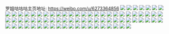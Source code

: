 罗姐咕咕咕主页地址: https://weibo.com/u/6273364856 
![](https://wx4.sinaimg.cn/mw2000/006QyoM8ly1h8ummcmhw0j325137kkjm.jpg) 
![](https://wx4.sinaimg.cn/mw2000/006QyoM8ly1h8ummgd8atj325137kkjm.jpg) 
![](https://wx4.sinaimg.cn/mw2000/006QyoM8ly1h8umml381pj325137ke83.jpg) 
![](https://wx4.sinaimg.cn/mw2000/006QyoM8ly1h8ummue3svj325137knpf.jpg) 
![](https://wx4.sinaimg.cn/mw2000/006QyoM8ly1h8umn2l1k0j321a36b7wj.jpg) 
![](https://wx4.sinaimg.cn/mw2000/006QyoM8ly1h8umn8cqugj322x37zqv6.jpg) 
![](https://wx4.sinaimg.cn/mw2000/006QyoM8ly1h8umm90xzuj32bw36b1kz.jpg) 
![](https://wx4.sinaimg.cn/mw2000/006QyoM8ly1h8umnh947sj324836ce83.jpg) 
![](https://wx4.sinaimg.cn/mw2000/006QyoM8ly1h8umnceqklj324836cu0y.jpg) 
![](https://wx4.sinaimg.cn/mw2000/006QyoM8ly1h8umnjedopj33344mo4qq.jpg) 
![](https://wx4.sinaimg.cn/mw2000/006QyoM8ly1h8umnmlx6bj32c03401ky.jpg) 
![](https://wx4.sinaimg.cn/mw2000/006QyoM8ly1h8umnqcb0uj32c0340qv6.jpg) 
![](https://wx4.sinaimg.cn/mw2000/006QyoM8ly1h8umnuevqej32c0340hdv.jpg) 
![](https://wx4.sinaimg.cn/mw2000/006QyoM8ly1h8um8yr9f0j31hc0u047h.jpg) 
![](https://wx4.sinaimg.cn/mw2000/006QyoM8ly1h8umaiallhj30l60l9dhr.jpg) 
![](https://wx4.sinaimg.cn/mw2000/006QyoM8ly1h8k4mu14e7j31sc2ds1ky.jpg) 
![](https://wx4.sinaimg.cn/mw2000/006QyoM8ly1h8k4m7geehj31sc2ds7wi.jpg) 
![](https://wx4.sinaimg.cn/mw2000/006QyoM8ly1h8k4mkdik7j325137kb2a.jpg) 
![](https://wx4.sinaimg.cn/mw2000/006QyoM8ly1h8k4moc1vuj325137khdu.jpg) 
![](https://wx4.sinaimg.cn/mw2000/006QyoM8ly1h8k4mfynq4j325037k1kz.jpg) 
![](https://wx4.sinaimg.cn/mw2000/006QyoM8ly1h8bu5xj198j32502n6x6q.jpg) 
![](https://wx4.sinaimg.cn/mw2000/006QyoM8ly1h8bu5y8bigj30w616wajf.jpg) 
![](https://wx4.sinaimg.cn/mw2000/006QyoM8ly1h8bu5yndi1j31401hc16j.jpg) 
![](https://wx4.sinaimg.cn/mw2000/006QyoM8ly1h8bu5z24stj31401hcwtl.jpg) 
![](https://wx4.sinaimg.cn/mw2000/006QyoM8ly1h8bu5zqmr6j31sc2dshdt.jpg) 
![](https://wx4.sinaimg.cn/mw2000/006QyoM8ly1h6y8i9vprdj30u0140wkr.jpg) 
![](https://wx4.sinaimg.cn/mw2000/006QyoM8ly1h6y8iap42ij30u0140dhy.jpg) 
![](https://wx4.sinaimg.cn/mw2000/006QyoM8ly1h6y8ib0zxnj30u01400zz.jpg) 
![](https://wx4.sinaimg.cn/mw2000/006QyoM8ly1h6y8iaasifj30u0140gql.jpg) 
![](https://wx4.sinaimg.cn/mw2000/006QyoM8ly1h6y8ibc3z5j30u0190tgn.jpg) 
![](https://wx4.sinaimg.cn/mw2000/006QyoM8ly1h6hwomlpjuj31sc2ds7gd.jpg) 
![](https://wx4.sinaimg.cn/mw2000/006QyoM8ly1h6hwohh5anj31sc2dsalz.jpg) 
![](https://wx4.sinaimg.cn/mw2000/006QyoM8ly1h4oasta6alj30dw0dw0tj.jpg) 
![](https://wx4.sinaimg.cn/mw2000/006QyoM8ly1h3tlyavu2bj33402c1x6p.jpg) 
![](https://wx4.sinaimg.cn/mw2000/006QyoM8ly1h3tlycbe1aj32ni2c17wh.jpg) 
![](https://wx4.sinaimg.cn/mw2000/006QyoM8ly1h3tlydx5lej32bb264hdt.jpg) 
![](https://wx4.sinaimg.cn/mw2000/006QyoM8ly1h3tly8qiqpj32b9340b29.jpg) 
![](https://wx4.sinaimg.cn/mw2000/006QyoM8ly1h3tlygnabdj33402c0hdt.jpg) 
![](https://wx4.sinaimg.cn/mw2000/006QyoM8ly1h3tlyj2vn2j33402c07wi.jpg) 
![](https://wx4.sinaimg.cn/mw2000/006QyoM8ly1h3tlynfswdj32bz3401kz.jpg) 
![](https://wx4.sinaimg.cn/mw2000/006QyoM8ly1h3tlypmb4zj32c0340u0x.jpg) 
![](https://wx4.sinaimg.cn/mw2000/006QyoM8ly1h3tlyr979nj32ix2c1e81.jpg) 
![](https://wx4.sinaimg.cn/mw2000/006QyoM8ly1h3hl658echj32c03404qq.jpg) 
![](https://wx4.sinaimg.cn/mw2000/006QyoM8ly1h3hl68d7elj322o340x6q.jpg) 
![](https://wx4.sinaimg.cn/mw2000/006QyoM8ly1h3hl6a56rbj322o340e82.jpg) 
![](https://wx4.sinaimg.cn/mw2000/006QyoM8ly1h3hl6bddq2j320i340x6p.jpg) 
![](https://wx4.sinaimg.cn/mw2000/006QyoM8ly1h3hl6eca50j31sc2ds1ky.jpg) 
![](https://wx4.sinaimg.cn/mw2000/006QyoM8ly1h3hl6h67e6j32c03404qr.jpg) 
![](https://wx4.sinaimg.cn/mw2000/006QyoM8ly1h3hl6jx0k5j334022o1kz.jpg) 
![](https://wx4.sinaimg.cn/mw2000/006QyoM8ly1h3hl62louej334022o1kz.jpg) 
![](https://wx4.sinaimg.cn/mw2000/006QyoM8ly1h3hl6cunurj322o340x6p.jpg) 
![](https://wx4.sinaimg.cn/mw2000/006QyoM8ly1gwy7gg0bsgj31qu340kjl.jpg) 
![](https://wx4.sinaimg.cn/mw2000/006QyoM8ly1gwy7gh9dwdj31qu340hdt.jpg) 
![](https://wx4.sinaimg.cn/mw2000/006QyoM8ly1gwy7gnxan8j31qu340u0x.jpg) 
![](https://wx4.sinaimg.cn/mw2000/006QyoM8ly1gwy7gmcfzwj31qu340kjm.jpg) 
![](https://wx4.sinaimg.cn/mw2000/006QyoM8ly1gwy7gjrzesj33401qux6q.jpg) 
![](https://wx4.sinaimg.cn/mw2000/006QyoM8ly1gwy7gqnz0jj33401qux6p.jpg) 
![](https://wx4.sinaimg.cn/mw2000/006QyoM8ly1gwy7gpajjnj33401quu0x.jpg) 
![](https://wx4.sinaimg.cn/mw2000/006QyoM8ly1gwy7gemo70j33401qu1ky.jpg) 
![](https://wx4.sinaimg.cn/mw2000/006QyoM8ly1gwy7gs1fh2j31qu340npd.jpg) 
![](https://wx4.sinaimg.cn/mw2000/006QyoM8gy1gw0mskqbb8j30n01ds7c3.jpg) 
![](https://wx4.sinaimg.cn/mw2000/006QyoM8gy1gw0ms4eemdj30n01dsdnb.jpg) 
![](https://wx4.sinaimg.cn/mw2000/006QyoM8gy1gvrwnz5j76j32c0340npe.jpg) 
![](https://wx4.sinaimg.cn/mw2000/006QyoM8gy1gvrwnxovdfj308t0tamzh.jpg) 
![](https://wx4.sinaimg.cn/mw2000/006QyoM8gy1gtj19wcxa0j30n01dsqp5.jpg) 
![](https://wx4.sinaimg.cn/mw2000/006QyoM8gy1gtj19xo4lxj30n01dse3t.jpg) 
![](https://wx4.sinaimg.cn/mw2000/006QyoM8gy1gtj19v1szej30n01dsx2g.jpg) 
![](https://wx4.sinaimg.cn/mw2000/006QyoM8gy1gtc65zx288j31ho1zkhdu.jpg) 
![](https://wx4.sinaimg.cn/mw2000/006QyoM8ly1gsnxorudowj33344mokjo.jpg) 
![](https://wx4.sinaimg.cn/mw2000/006QyoM8ly1gsnxovawfhj3334440b2b.jpg) 
![](https://wx4.sinaimg.cn/mw2000/006QyoM8ly1gsnxp28ablj33344mox6s.jpg) 
![](https://wx4.sinaimg.cn/mw2000/006QyoM8ly1gsnxp3fjjhj33402c0e81.jpg) 
![](https://wx4.sinaimg.cn/mw2000/006QyoM8ly1gsnxp9ut5kj33402c04qq.jpg) 
![](https://wx4.sinaimg.cn/mw2000/006QyoM8ly1gsnxpbtjplj32c0340e81.jpg) 
![](https://wx4.sinaimg.cn/mw2000/006QyoM8ly1gsnxpgn6x5j34403347wk.jpg) 
![](https://wx4.sinaimg.cn/mw2000/006QyoM8ly1gsnxpiyakfj32c0340e82.jpg) 
![](https://wx4.sinaimg.cn/mw2000/006QyoM8ly1gsnxp7sv6sj3440334u0z.jpg) 
